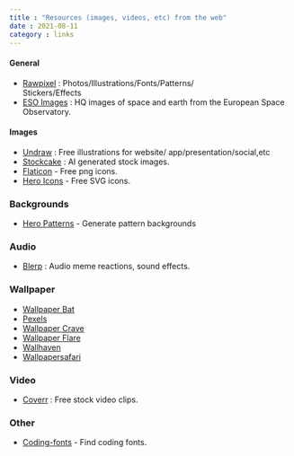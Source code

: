 ```yaml
---
title : "Resources (images, videos, etc) from the web"
date : 2021-08-11
category : links
---
```


#### General
- [Rawpixel](https://www.rawpixel.com/) :  Photos/Illustrations/Fonts/Patterns/ \
	Stickers/Effects
- [ESO Images](https://www.eso.org/public/images/) : HQ images of space and earth from the European Space Observatory.

#### Images 
- [Undraw](https://undraw.co/) : Free illustrations for website/ 
	app/presentation/social,etc
- [Stockcake](https://stockcake.com/) : AI generated stock images.
- [Flaticon](https://www.flaticon.com/) - Free png icons.
- [Hero Icons](https://heroicons.com/) - Free SVG icons.

### Backgrounds
- [Hero Patterns](https://heropatterns.com/) - Generate pattern backgrounds

### Audio
- [Blerp](https://blerp.com/discover/top-blerps) : Audio meme reactions, sound effects.

### Wallpaper
- [Wallpaper Bat](https://wallpaperbat.com/)
- [Pexels](https://www.pexels.com/)
- [Wallpaper Crave](https://wallpapercave.com/)
- [Wallpaper Flare](https://www.wallpaperflare.com/)
- [Wallhaven](https://wallhaven.cc/)
- [Wallpapersafari](https://wallpapersafari.com/)

### Video
- [Coverr](https://coverr.co/) : Free stock video clips.

### Other
- [Coding-fonts](https://coding-fonts.pages.dev/) - Find coding fonts.